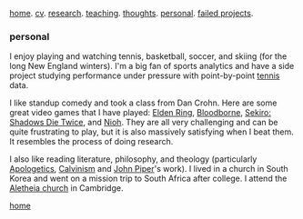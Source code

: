 [home](./). [cv](./assets/files/CV.pdf). [research](./research.md). [teaching](./teaching.md). [thoughts](./thought.md). [personal](./hobby.md). [failed projects](./failed.md).

### personal

I enjoy playing and watching tennis, basketball, soccer, and skiing (for the long New England winters). I'm a big fan of sports analytics and have a side project studying performance under pressure with point-by-point [tennis](/assets/files/tennis_poster.pdf) data.

<!--and [basketball](/assets/files/bball.md)
 I like singing too, here's an excerpt of my covering of [Trace (軌跡)](/assets/files/179LincolnSt4.m4a) and [Apocalypse (世界末日)](/assets/files/sjmr.m4a) by [Jay Chou (周杰倫)](https://en.wikipedia.org/wiki/Jay_Chou).-->

I like standup comedy and took a class from Dan Crohn. Here are some great video games that I have played: [Elden Ring](https://en.wikipedia.org/wiki/Elden_Ring), [Bloodborne](https://en.wikipedia.org/wiki/Bloodborne), [Sekiro: Shadows Die Twice](https://en.wikipedia.org/wiki/Sekiro:_Shadows_Die_Twice), and [Nioh](https://en.wikipedia.org/wiki/Nioh). They are all very challenging and can be quite frustrating to play, but it is also massively satisfying when I beat them. It resembles the process of doing research. 

I also like reading literature, philosophy, and theology (particularly [Apologetics](https://en.wikipedia.org/wiki/Apologetics), [Calvinism](https://en.wikipedia.org/wiki/Calvinism) and [John Piper](https://en.wikipedia.org/wiki/John_Piper_(theologian))'s work). I lived in a church in South Korea and went on a mission trip to South Africa after college. I attend the [Aletheia church](https://www.aletheia.org/) in Cambridge.

[home](./)
